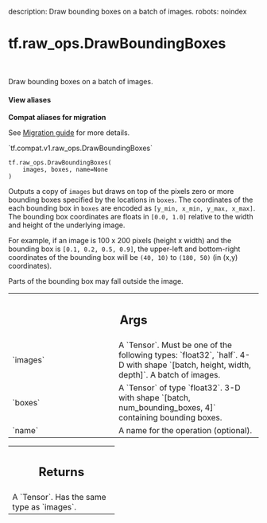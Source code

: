 description: Draw bounding boxes on a batch of images.
robots: noindex

# tf.raw_ops.DrawBoundingBoxes

<!-- Insert buttons and diff -->

<table class="tfo-notebook-buttons tfo-api nocontent" align="left">

</table>



Draw bounding boxes on a batch of images.

<section class="expandable">
  <h4 class="showalways">View aliases</h4>
  <p>
<b>Compat aliases for migration</b>
<p>See
<a href="https://www.tensorflow.org/guide/migrate">Migration guide</a> for
more details.</p>
<p>`tf.compat.v1.raw_ops.DrawBoundingBoxes`</p>
</p>
</section>

<pre class="devsite-click-to-copy prettyprint lang-py tfo-signature-link">
<code>tf.raw_ops.DrawBoundingBoxes(
    images, boxes, name=None
)
</code></pre>



<!-- Placeholder for "Used in" -->

Outputs a copy of `images` but draws on top of the pixels zero or more bounding
boxes specified by the locations in `boxes`. The coordinates of the each
bounding box in `boxes` are encoded as `[y_min, x_min, y_max, x_max]`. The
bounding box coordinates are floats in `[0.0, 1.0]` relative to the width and
height of the underlying image.

For example, if an image is 100 x 200 pixels (height x width) and the bounding
box is `[0.1, 0.2, 0.5, 0.9]`, the upper-left and bottom-right coordinates of
the bounding box will be `(40, 10)` to `(180, 50)` (in (x,y) coordinates).

Parts of the bounding box may fall outside the image.

<!-- Tabular view -->
 <table class="responsive fixed orange">
<colgroup><col width="214px"><col></colgroup>
<tr><th colspan="2"><h2 class="add-link">Args</h2></th></tr>

<tr>
<td>
`images`
</td>
<td>
A `Tensor`. Must be one of the following types: `float32`, `half`.
4-D with shape `[batch, height, width, depth]`. A batch of images.
</td>
</tr><tr>
<td>
`boxes`
</td>
<td>
A `Tensor` of type `float32`.
3-D with shape `[batch, num_bounding_boxes, 4]` containing bounding
boxes.
</td>
</tr><tr>
<td>
`name`
</td>
<td>
A name for the operation (optional).
</td>
</tr>
</table>



<!-- Tabular view -->
 <table class="responsive fixed orange">
<colgroup><col width="214px"><col></colgroup>
<tr><th colspan="2"><h2 class="add-link">Returns</h2></th></tr>
<tr class="alt">
<td colspan="2">
A `Tensor`. Has the same type as `images`.
</td>
</tr>

</table>

